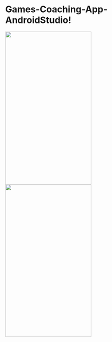 # Games-Coaching-App-AndroidStudio!
<p float="left">
  <img src="https://user-images.githubusercontent.com/81465646/126796422-09593f5d-f7a6-4ee9-ac8b-8eb0a836bc46.png" width="270" height="480"> 
  <img src="https://user-images.githubusercontent.com/81465646/126796402-0e7e7256-7d3a-486d-8351-6b5e0a46aebe.png" width="270" height="480">
</p>
